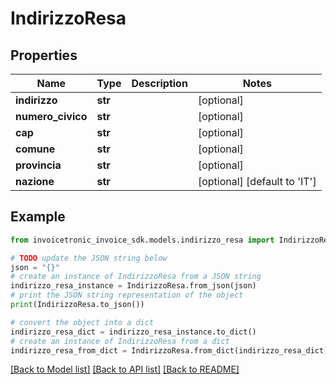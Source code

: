 # IndirizzoResa


## Properties

Name | Type | Description | Notes
------------ | ------------- | ------------- | -------------
**indirizzo** | **str** |  | [optional] 
**numero_civico** | **str** |  | [optional] 
**cap** | **str** |  | [optional] 
**comune** | **str** |  | [optional] 
**provincia** | **str** |  | [optional] 
**nazione** | **str** |  | [optional] [default to 'IT']

## Example

```python
from invoicetronic_invoice_sdk.models.indirizzo_resa import IndirizzoResa

# TODO update the JSON string below
json = "{}"
# create an instance of IndirizzoResa from a JSON string
indirizzo_resa_instance = IndirizzoResa.from_json(json)
# print the JSON string representation of the object
print(IndirizzoResa.to_json())

# convert the object into a dict
indirizzo_resa_dict = indirizzo_resa_instance.to_dict()
# create an instance of IndirizzoResa from a dict
indirizzo_resa_from_dict = IndirizzoResa.from_dict(indirizzo_resa_dict)
```
[[Back to Model list]](../README.md#documentation-for-models) [[Back to API list]](../README.md#documentation-for-api-endpoints) [[Back to README]](../README.md)


